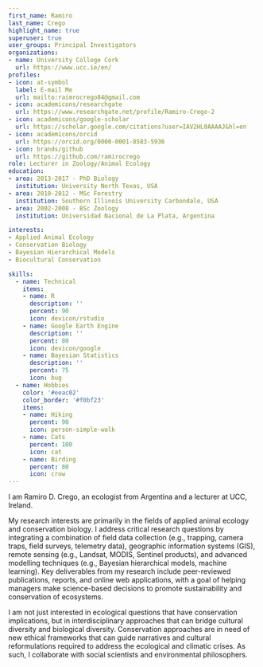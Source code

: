 ```yaml
---
first_name: Ramiro
last_name: Crego
highlight_name: true
superuser: true
user_groups: Principal Investigators
organizations:
- name: University College Cork
  url: https://www.ucc.ie/en/
profiles:
- icon: at-symbol
  label: E-mail Me
  url: mailto:raimrocrego84@gmail.com
- icon: academicons/researchgate
  url: https://www.researchgate.net/profile/Ramiro-Crego-2
- icon: academicons/google-scholar
  url: https://scholar.google.com/citations?user=IAV2HL0AAAAJ&hl=en
- icon: academicons/orcid
  url: https://orcid.org/0000-0001-8583-5936
- icon: brands/github
  url: https://github.com/ramirocrego
role: Lecturer in Zoology/Animal Ecology
education:
- area: 2013-2017 - PhD Biology
  institution: University North Texas, USA
- area: 2010-2012 - MSc Forestry
  institution: Southern Illinois University Carbondale, USA
- area: 2002-2008 - BSc Zoology
  institution: Universidad Nacional de La Plata, Argentina

interests:
- Applied Animal Ecology
- Conservation Biology
- Bayesian Hierarchical Models
- Biocultural Conservation

skills:
  - name: Technical
    items:
    - name: R
      description: ''
      percent: 90
      icon: devicon/rstudio
    - name: Google Earth Engine
      description: ''
      percent: 80
      icon: devicon/google
    - name: Bayesian Statistics
      description: ''
      percent: 75
      icon: bug
  - name: Hobbies
    color: '#eeac02'
    color_border: '#f0bf23'
    items:
    - name: Hiking
      percent: 90
      icon: person-simple-walk
    - name: Cats
      percent: 100
      icon: cat
    - name: Birding
      percent: 80
      icon: crow
---
```


I am Ramiro D. Crego, an ecologist from Argentina and a lecturer at UCC, Ireland. 

My research interests are primarily in the fields of applied animal ecology and conservation biology. I address critical research questions by integrating a combination of field data collection (e.g., trapping, camera traps, field surveys, telemetry data), geographic information systems (GIS), remote sensing (e.g., Landsat, MODIS, Sentinel products), and advanced modelling techniques (e.g., Bayesian hierarchical models, machine learning). Key deliverables from my research include peer-reviewed publications, reports, and online web applications, with a goal of helping managers make science-based decisions to promote sustainability and conservation of ecosystems. 

I am not just interested in ecological questions that have conservation implications, but in interdisciplinary approaches that can bridge cultural diversity and biological diversity. Conservation approaches are in need of new ethical frameworks that can guide narratives and cultural reformulations required to address the ecological and climatic crises. As such, I collaborate with social scientists and environmental philosophers. 

